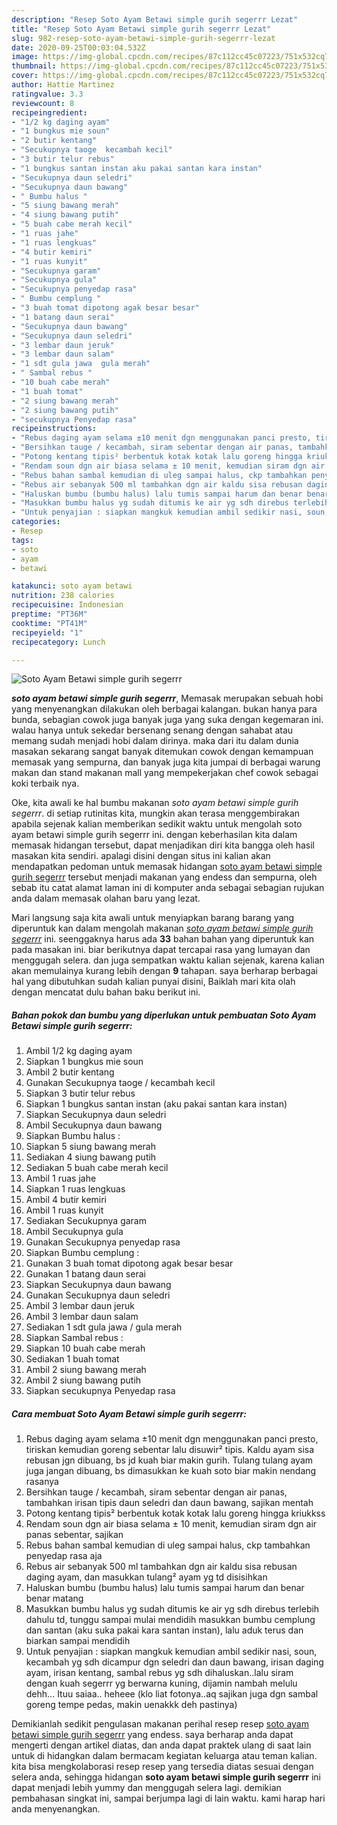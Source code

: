 ```yaml
---
description: "Resep Soto Ayam Betawi simple gurih segerrr Lezat"
title: "Resep Soto Ayam Betawi simple gurih segerrr Lezat"
slug: 982-resep-soto-ayam-betawi-simple-gurih-segerrr-lezat
date: 2020-09-25T00:03:04.532Z
image: https://img-global.cpcdn.com/recipes/87c112cc45c07223/751x532cq70/soto-ayam-betawi-simple-gurih-segerrr-foto-resep-utama.jpg
thumbnail: https://img-global.cpcdn.com/recipes/87c112cc45c07223/751x532cq70/soto-ayam-betawi-simple-gurih-segerrr-foto-resep-utama.jpg
cover: https://img-global.cpcdn.com/recipes/87c112cc45c07223/751x532cq70/soto-ayam-betawi-simple-gurih-segerrr-foto-resep-utama.jpg
author: Hattie Martinez
ratingvalue: 3.3
reviewcount: 8
recipeingredient:
- "1/2 kg daging ayam"
- "1 bungkus mie soun"
- "2 butir kentang"
- "Secukupnya taoge  kecambah kecil"
- "3 butir telur rebus"
- "1 bungkus santan instan aku pakai santan kara instan"
- "Secukupnya daun seledri"
- "Secukupnya daun bawang"
- " Bumbu halus "
- "5 siung bawang merah"
- "4 siung bawang putih"
- "5 buah cabe merah kecil"
- "1 ruas jahe"
- "1 ruas lengkuas"
- "4 butir kemiri"
- "1 ruas kunyit"
- "Secukupnya garam"
- "Secukupnya gula"
- "Secukupnya penyedap rasa"
- " Bumbu cemplung "
- "3 buah tomat dipotong agak besar besar"
- "1 batang daun serai"
- "Secukupnya daun bawang"
- "Secukupnya daun seledri"
- "3 lembar daun jeruk"
- "3 lembar daun salam"
- "1 sdt gula jawa  gula merah"
- " Sambal rebus "
- "10 buah cabe merah"
- "1 buah tomat"
- "2 siung bawang merah"
- "2 siung bawang putih"
- "secukupnya Penyedap rasa"
recipeinstructions:
- "Rebus daging ayam selama ±10 menit dgn menggunakan panci presto, tiriskan kemudian goreng sebentar lalu disuwir² tipis. Kaldu ayam sisa rebusan jgn dibuang, bs jd kuah biar makin gurih. Tulang tulang ayam juga jangan dibuang, bs dimasukkan ke kuah soto biar makin nendang rasanya"
- "Bersihkan tauge / kecambah, siram sebentar dengan air panas, tambahkan irisan tipis daun seledri dan daun bawang, sajikan mentah"
- "Potong kentang tipis² berbentuk kotak kotak lalu goreng hingga kriukkss"
- "Rendam soun dgn air biasa selama ± 10 menit, kemudian siram dgn air panas sebentar, sajikan"
- "Rebus bahan sambal kemudian di uleg sampai halus, ckp tambahkan penyedap rasa aja"
- "Rebus air sebanyak 500 ml tambahkan dgn air kaldu sisa rebusan daging ayam, dan masukkan tulang² ayam yg td disisihkan"
- "Haluskan bumbu (bumbu halus) lalu tumis sampai harum dan benar benar matang"
- "Masukkan bumbu halus yg sudah ditumis ke air yg sdh direbus terlebih dahulu td, tunggu sampai mulai mendidih masukkan bumbu cemplung dan santan (aku suka pakai kara santan instan), lalu aduk terus dan biarkan sampai mendidih"
- "Untuk penyajian : siapkan mangkuk kemudian ambil sedikir nasi, soun, kecambah yg sdh dicampur dgn seledri dan daun bawang, irisan daging ayam, irisan kentang, sambal rebus yg sdh dihaluskan..lalu siram dengan kuah segerrr yg berwarna kuning, dijamin nambah melulu dehh... Ituu saiaa.. heheee (klo liat fotonya..aq sajikan juga dgn sambal goreng tempe pedas, makin uenakkk deh pastinya)"
categories:
- Resep
tags:
- soto
- ayam
- betawi

katakunci: soto ayam betawi 
nutrition: 238 calories
recipecuisine: Indonesian
preptime: "PT36M"
cooktime: "PT41M"
recipeyield: "1"
recipecategory: Lunch

---
```



![Soto Ayam Betawi simple gurih segerrr](https://img-global.cpcdn.com/recipes/87c112cc45c07223/751x532cq70/soto-ayam-betawi-simple-gurih-segerrr-foto-resep-utama.jpg)

<b><i>soto ayam betawi simple gurih segerrr</i></b>, Memasak merupakan sebuah hobi yang menyenangkan dilakukan oleh berbagai kalangan. bukan hanya para bunda, sebagian cowok juga banyak juga yang suka dengan kegemaran ini. walau hanya untuk sekedar bersenang senang dengan sahabat atau memang sudah menjadi hobi dalam dirinya. maka dari itu dalam dunia masakan sekarang sangat banyak ditemukan cowok dengan kemampuan memasak yang sempurna, dan banyak juga kita jumpai di berbagai warung makan dan stand makanan mall yang mempekerjakan chef cowok sebagai koki terbaik nya.



Oke, kita awali ke hal bumbu makanan <i>soto ayam betawi simple gurih segerrr</i>. di setiap rutinitas kita, mungkin akan terasa menggembirakan apabila sejenak kalian memberikan sedikit waktu untuk mengolah soto ayam betawi simple gurih segerrr ini. dengan keberhasilan kita dalam memasak hidangan tersebut, dapat menjadikan diri kita bangga oleh hasil masakan kita sendiri. apalagi disini dengan situs ini kalian akan mendapatkan pedoman untuk memasak hidangan <u>soto ayam betawi simple gurih segerrr</u> tersebut menjadi makanan yang endess dan sempurna, oleh sebab itu catat alamat laman ini di komputer anda sebagai sebagian rujukan anda dalam memasak olahan baru yang lezat.


Mari langsung saja kita awali untuk menyiapkan barang barang yang diperuntuk kan dalam mengolah makanan <u><i>soto ayam betawi simple gurih segerrr</i></u> ini. seenggaknya harus ada <b>33</b> bahan bahan yang diperuntuk kan pada masakan ini. biar berikutnya dapat tercapai rasa yang lumayan dan menggugah selera. dan juga sempatkan waktu kalian sejenak, karena kalian akan memulainya kurang lebih dengan <b>9</b> tahapan. saya berharap berbagai hal yang dibutuhkan sudah kalian punyai disini, Baiklah mari kita olah dengan mencatat dulu bahan baku berikut ini.

<!--inarticleads1-->

##### Bahan pokok dan bumbu yang diperlukan untuk pembuatan Soto Ayam Betawi simple gurih segerrr:

1. Ambil 1/2 kg daging ayam
1. Siapkan 1 bungkus mie soun
1. Ambil 2 butir kentang
1. Gunakan Secukupnya taoge / kecambah kecil
1. Siapkan 3 butir telur rebus
1. Siapkan 1 bungkus santan instan (aku pakai santan kara instan)
1. Siapkan Secukupnya daun seledri
1. Ambil Secukupnya daun bawang
1. Siapkan  Bumbu halus :
1. Siapkan 5 siung bawang merah
1. Sediakan 4 siung bawang putih
1. Sediakan 5 buah cabe merah kecil
1. Ambil 1 ruas jahe
1. Siapkan 1 ruas lengkuas
1. Ambil 4 butir kemiri
1. Ambil 1 ruas kunyit
1. Sediakan Secukupnya garam
1. Ambil Secukupnya gula
1. Gunakan Secukupnya penyedap rasa
1. Siapkan  Bumbu cemplung :
1. Gunakan 3 buah tomat dipotong agak besar besar
1. Gunakan 1 batang daun serai
1. Siapkan Secukupnya daun bawang
1. Gunakan Secukupnya daun seledri
1. Ambil 3 lembar daun jeruk
1. Ambil 3 lembar daun salam
1. Sediakan 1 sdt gula jawa / gula merah
1. Siapkan  Sambal rebus :
1. Siapkan 10 buah cabe merah
1. Sediakan 1 buah tomat
1. Ambil 2 siung bawang merah
1. Ambil 2 siung bawang putih
1. Siapkan secukupnya Penyedap rasa




<!--inarticleads2-->

##### Cara membuat Soto Ayam Betawi simple gurih segerrr:

1. Rebus daging ayam selama ±10 menit dgn menggunakan panci presto, tiriskan kemudian goreng sebentar lalu disuwir² tipis. Kaldu ayam sisa rebusan jgn dibuang, bs jd kuah biar makin gurih. Tulang tulang ayam juga jangan dibuang, bs dimasukkan ke kuah soto biar makin nendang rasanya
1. Bersihkan tauge / kecambah, siram sebentar dengan air panas, tambahkan irisan tipis daun seledri dan daun bawang, sajikan mentah
1. Potong kentang tipis² berbentuk kotak kotak lalu goreng hingga kriukkss
1. Rendam soun dgn air biasa selama ± 10 menit, kemudian siram dgn air panas sebentar, sajikan
1. Rebus bahan sambal kemudian di uleg sampai halus, ckp tambahkan penyedap rasa aja
1. Rebus air sebanyak 500 ml tambahkan dgn air kaldu sisa rebusan daging ayam, dan masukkan tulang² ayam yg td disisihkan
1. Haluskan bumbu (bumbu halus) lalu tumis sampai harum dan benar benar matang
1. Masukkan bumbu halus yg sudah ditumis ke air yg sdh direbus terlebih dahulu td, tunggu sampai mulai mendidih masukkan bumbu cemplung dan santan (aku suka pakai kara santan instan), lalu aduk terus dan biarkan sampai mendidih
1. Untuk penyajian : siapkan mangkuk kemudian ambil sedikir nasi, soun, kecambah yg sdh dicampur dgn seledri dan daun bawang, irisan daging ayam, irisan kentang, sambal rebus yg sdh dihaluskan..lalu siram dengan kuah segerrr yg berwarna kuning, dijamin nambah melulu dehh... Ituu saiaa.. heheee (klo liat fotonya..aq sajikan juga dgn sambal goreng tempe pedas, makin uenakkk deh pastinya)




Demikianlah sedikit pengulasan makanan perihal resep resep <u>soto ayam betawi simple gurih segerrr</u> yang endess. saya berharap anda dapat mengerti dengan artikel diatas, dan anda dapat praktek ulang di saat lain untuk di hidangkan dalam bermacam kegiatan keluarga atau teman kalian. kita bisa mengkolaborasi resep resep yang tersedia diatas sesuai dengan selera anda, sehingga hidangan <b>soto ayam betawi simple gurih segerrr</b> ini dapat menjadi lebih yummy dan menggugah selera lagi. demikian pembahasan singkat ini, sampai berjumpa lagi di lain waktu. kami harap hari anda menyenangkan.

